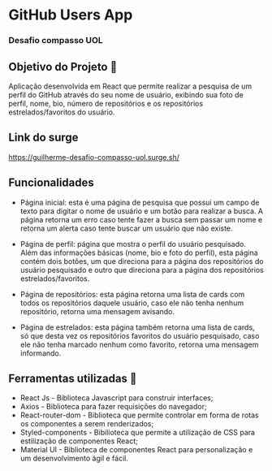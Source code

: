 # GitHub Users App 
### Desafio compasso UOL

## Objetivo do Projeto 📌

Aplicação desenvolvida em React que permite realizar a pesquisa de um perfil do GitHub através do seu nome de usuário, exibindo sua foto de perfil, nome, bio, número de repositórios e os repositórios estrelados/favoritos do usuário. 

## Link do surge
https://guilherme-desafio-compasso-uol.surge.sh/

## Funcionalidades

- Página inicial: esta é uma página de pesquisa que possui um campo de texto para digitar o nome de usuário e um botão para realizar a busca. A página retorna um erro caso tente fazer a busca sem passar um nome e retorna um alerta caso tente buscar um usuário que não existe. 

- Página de perfil: página que mostra o perfil do usuário pesquisado. Além das informações básicas (nome, bio e foto do perfil), esta página contém dois botões, um que direciona para a página dos repositórios do usuário pesquisado e outro que direciona para a página dos repositórios estrelados/favoritos.

- Página de repositórios: esta página retorna uma lista de cards com todos os repositórios daquele usuário, caso ele não tenha nenhum repositório, retorna uma mensagem avisando. 

- Página de estrelados: esta página também retorna uma lista de cards, só que desta vez os repositórios favoritos do usuário pesquisado, caso ele não tenha marcado nenhum como favorito, retorna uma mensagem informando.

## Ferramentas utilizadas 🔧

- React Js - Biblioteca Javascript para construir interfaces;
- Axios - Biblioteca para fazer requisições do navegador;
- React-router-dom - Biblioteca que permite controlar em forma de rotas os componentes a serem renderizados;
- Styled-components - Bibilioteca que permite a utilização de CSS para estilização de componentes React;
- Material UI - Biblioteca de componentes React para personalização e um desenvolvimento ágil e fácil.
